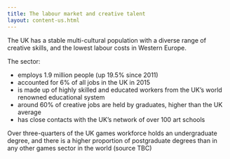 ```yaml
---
title: The labour market and creative talent 
layout: content-us.html
---
```


The UK has a stable multi-cultural population with a diverse range of creative skills, and the lowest labour costs in Western Europe.

The sector:

-	employs 1.9 million people (up 19.5% since 2011)
-	accounted for 6% of all jobs in the UK in 2015
-	is made up of highly skilled and educated workers from the UK’s world renowned educational system
-	around 60% of creative jobs are held by graduates, higher than the UK average
-	has close contacts with the UK’s network of over 100 art schools

Over three-quarters of the UK games workforce holds an undergraduate degree, and there is a higher proportion of postgraduate degrees than in any other games sector in the world (source TBC)